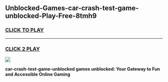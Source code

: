 
## Unblocked-Games-car-crash-test-game-unblocked-Play-Free-8tmh9
<h3>
<a href="https://premium76.site?title=car-crash-test-game-unblocked&ref=21A">CLICK TO PLAY</a></h3>
<hr>

<h3>
<a href="https://premium76.site?title=car-crash-test-game-unblocked&ref=21A">CLICK 2 PLAY</a>
  
</h3>

<a href="https://premium76.site?title=car-crash-test-game-unblocked&ref=21A"><img src="https://clearcache.store/games.png"></a>


**car-crash-test-game-unblocked games unblocked: Your Gateway to Fun and Accessible Online Gaming**
